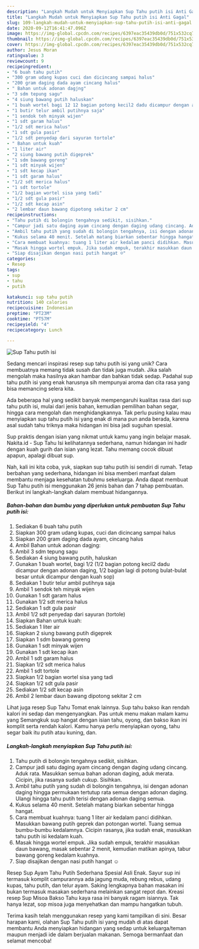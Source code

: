 ```yaml
---
description: "Langkah Mudah untuk Menyiapkan Sup Tahu putih isi Anti Gagal"
title: "Langkah Mudah untuk Menyiapkan Sup Tahu putih isi Anti Gagal"
slug: 109-langkah-mudah-untuk-menyiapkan-sup-tahu-putih-isi-anti-gagal
date: 2020-09-12T16:41:47.096Z
image: https://img-global.cpcdn.com/recipes/6397eac35439db0d/751x532cq70/sup-tahu-putih-isi-foto-resep-utama.jpg
thumbnail: https://img-global.cpcdn.com/recipes/6397eac35439db0d/751x532cq70/sup-tahu-putih-isi-foto-resep-utama.jpg
cover: https://img-global.cpcdn.com/recipes/6397eac35439db0d/751x532cq70/sup-tahu-putih-isi-foto-resep-utama.jpg
author: Jesus Moran
ratingvalue: 3
reviewcount: 9
recipeingredient:
- "6 buah tahu putih"
- "300 gram udang kupas cuci dan dicincang sampai halus"
- "200 gram daging dada ayam cincang halus"
- " Bahan untuk adonan dagjng"
- "3 sdm tepung sagu"
- "4 siung bawang putih haluskan"
- "1 buah wortel bagi 12 12 bagian potong kecil2 dadu dicampur dengan adonan daging 12 bagian lagi di potong bulatbulat besar untuk dicampur dengan kuah sop"
- "1 butir telur ambil putihnya saja"
- "1 sendok teh minyak wijen"
- "1 sdt garam halus"
- "1/2 sdt merica halus"
- "1 sdt gula pasir"
- "1/2 sdt penyedap dari sayuran tortole"
- " Bahan untuk kuah"
- "1 liter air"
- "2 siung bawang putih digeprek"
- "1 sdm bawang goreng"
- "1 sdt minyak wijen"
- "1 sdt kecap ikan"
- "1 sdt garam halus"
- "1/2 sdt merica halus"
- "1 sdt tortole"
- "1/2 bagian wortel sisa yang tadi"
- "1/2 sdt gula pasir"
- "1/2 sdt kecap asin"
- "2 lembar daun bawang dipotong sekitar 2 cm"
recipeinstructions:
- "Tahu putih di bolongin tengahnya sedikit, sisihkan."
- "Campur jadi satu daging ayam cincang dengan daging udang cincang. Aduk rata. Masukkan semua bahan adonan daging, aduk merata. Cicipin, jika rasanya sudah cukup. Sisihkan."
- "Ambil tahu putih yang sudah di bolongin tengahnya, isi dengan adonan daging hingga permukaan tertutup rata semua dengan adonan daging. Ulangi hingga tahu putih terisi dengan adonan daging semua."
- "Kukus selama 40 menit. Setelah matang biarkan sebentar hingga hangat."
- "Cara membuat kuahnya: tuang 1 liter air kedalam panci didihkan. Masukkan bawang putih geprek dan potongan wortel. Tuang semua bumbu-bumbu kedalamnya. Cicipin rasanya, jika sudah enak, masukkan tahu putih isi kedalam kuah."
- "Masak hingga wortel empuk. Jika sudah empuk, terakhir masukkan daun bawang, masak sebentar 2 menit, kemudian matikan apinya, tabur bawang goreng kedalam kuahnya."
- "Siap disajikan dengan nasi putih hangat ☺️"
categories:
- Resep
tags:
- sup
- tahu
- putih

katakunci: sup tahu putih 
nutrition: 140 calories
recipecuisine: Indonesian
preptime: "PT23M"
cooktime: "PT57M"
recipeyield: "4"
recipecategory: Lunch

---
```



![Sup Tahu putih isi](https://img-global.cpcdn.com/recipes/6397eac35439db0d/751x532cq70/sup-tahu-putih-isi-foto-resep-utama.jpg)

Sedang mencari inspirasi resep sup tahu putih isi yang unik? Cara membuatnya memang tidak susah dan tidak juga mudah. Jika salah mengolah maka hasilnya akan hambar dan bahkan tidak sedap. Padahal sup tahu putih isi yang enak harusnya sih mempunyai aroma dan cita rasa yang bisa memancing selera kita.

Ada beberapa hal yang sedikit banyak mempengaruhi kualitas rasa dari sup tahu putih isi, mulai dari jenis bahan, kemudian pemilihan bahan segar, hingga cara mengolah dan menghidangkannya. Tak perlu pusing kalau mau menyiapkan sup tahu putih isi yang enak di mana pun anda berada, karena asal sudah tahu triknya maka hidangan ini bisa jadi suguhan spesial.

Sup praktis dengan isian yang nikmat untuk kamu yang ingin belajar masak. Nakita.id - Sup Tahu Isi kelihatannya sederhana, namun hidangan ini hadir dengan kuah gurih dan isian yang lezat. Tahu memang cocok dibuat apapun, apalagi dibuat sup.


Nah, kali ini kita coba, yuk, siapkan sup tahu putih isi sendiri di rumah. Tetap berbahan yang sederhana, hidangan ini bisa memberi manfaat dalam membantu menjaga kesehatan tubuhmu sekeluarga. Anda dapat membuat Sup Tahu putih isi menggunakan 26 jenis bahan dan 7 tahap pembuatan. Berikut ini langkah-langkah dalam membuat hidangannya.

<!--inarticleads1-->

##### Bahan-bahan dan bumbu yang diperlukan untuk pembuatan Sup Tahu putih isi:

1. Sediakan 6 buah tahu putih
1. Siapkan 300 gram udang kupas, cuci dan dicincang sampai halus
1. Siapkan 200 gram daging dada ayam, cincang halus
1. Ambil  Bahan untuk adonan dagjng:
1. Ambil 3 sdm tepung sagu
1. Sediakan 4 siung bawang putih, haluskan
1. Gunakan 1 buah wortel, bagi 1/2 (1/2 bagian potong kecil2 dadu dicampur dengan adonan daging, 1/2 bagian lagi di potong bulat-bulat besar untuk dicampur dengan kuah sop)
1. Sediakan 1 butir telur ambil putihnya saja
1. Ambil 1 sendok teh minyak wijen
1. Gunakan 1 sdt garam halus
1. Gunakan 1/2 sdt merica halus
1. Sediakan 1 sdt gula pasir
1. Ambil 1/2 sdt penyedap dari sayuran (tortole)
1. Siapkan  Bahan untuk kuah:
1. Sediakan 1 liter air
1. Siapkan 2 siung bawang putih digeprek
1. Siapkan 1 sdm bawang goreng
1. Gunakan 1 sdt minyak wijen
1. Gunakan 1 sdt kecap ikan
1. Ambil 1 sdt garam halus
1. Siapkan 1/2 sdt merica halus
1. Ambil 1 sdt tortole
1. Siapkan 1/2 bagian wortel sisa yang tadi
1. Siapkan 1/2 sdt gula pasir
1. Sediakan 1/2 sdt kecap asin
1. Ambil 2 lembar daun bawang dipotong sekitar 2 cm


Lihat juga resep Sup Tahu Tomat enak lainnya. Sup tahu bakso ikan rendah kalori ini sedap dan mengenyangkan. Pas untuk menu makan malam kamu yang Semangkuk sup hangat dengan isian tahu, oyong, dan bakso ikan ini komplit serta rendah kalori. Kamu hanya perlu menyiapkan oyong, tahu segar baik itu putih atau kuning, dan. 

<!--inarticleads2-->

##### Langkah-langkah menyiapkan Sup Tahu putih isi:

1. Tahu putih di bolongin tengahnya sedikit, sisihkan.
1. Campur jadi satu daging ayam cincang dengan daging udang cincang. Aduk rata. Masukkan semua bahan adonan daging, aduk merata. Cicipin, jika rasanya sudah cukup. Sisihkan.
1. Ambil tahu putih yang sudah di bolongin tengahnya, isi dengan adonan daging hingga permukaan tertutup rata semua dengan adonan daging. Ulangi hingga tahu putih terisi dengan adonan daging semua.
1. Kukus selama 40 menit. Setelah matang biarkan sebentar hingga hangat.
1. Cara membuat kuahnya: tuang 1 liter air kedalam panci didihkan. Masukkan bawang putih geprek dan potongan wortel. Tuang semua bumbu-bumbu kedalamnya. Cicipin rasanya, jika sudah enak, masukkan tahu putih isi kedalam kuah.
1. Masak hingga wortel empuk. Jika sudah empuk, terakhir masukkan daun bawang, masak sebentar 2 menit, kemudian matikan apinya, tabur bawang goreng kedalam kuahnya.
1. Siap disajikan dengan nasi putih hangat ☺️


Resep Sup Ayam Tahu Putih Sederhana Spesial Asli Enak. Sayur sup ini termasuk komplit campurannya ada jagung muda, rebung rebus, udang kupas, tahu putih, dan telur ayam. Saking lengkapnya bahan masakan ini bukan termasuk masakan sederhana melainkan sangat repot dan. Kreasi resep Sup Misoa Bakso Tahu kaya rasa ini banyak ragam isiannya. Tak hanya lezat, sop misoa juga menyehatkan dan mampu hangatkan tubuh. 

Terima kasih telah menggunakan resep yang kami tampilkan di sini. Besar harapan kami, olahan Sup Tahu putih isi yang mudah di atas dapat membantu Anda menyiapkan hidangan yang sedap untuk keluarga/teman maupun menjadi ide dalam berjualan makanan. Semoga bermanfaat dan selamat mencoba!
